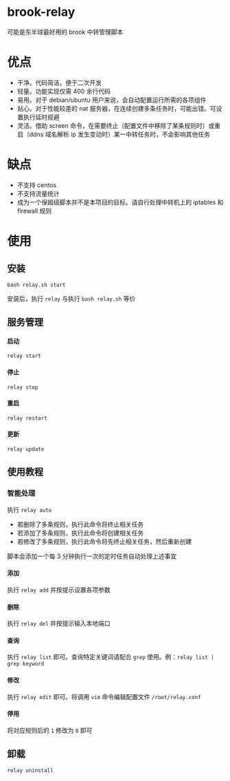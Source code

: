 # brook-relay
可能是东半球最好用的 brook 中转管理脚本

# 优点

+ 干净。代码简洁，便于二次开发
+ 轻量。功能实现仅需 400 余行代码
+ 易用。对于 debian/ubuntu 用户来说，会自动配置运行所需的各项组件
+ 贴心。对于性能较差的 nat 服务器，在连续创建多条任务时，可能出错。可设置执行延时规避
+ 灵活。借助 screen 命令，在需要终止（配置文件中移除了某条规则时）或重启（ddns 域名解析 ip 发生变动时）某一中转任务时，不会影响其他任务

# 缺点
+ 不支持 centos
+ 不支持流量统计
+ 成为一个保姆级脚本并不是本项目的目标。请自行处理中转机上的 iptables 和 firewall 规则

# 使用
## 安装
```
bash relay.sh start
```
安装后，执行 `relay` 与执行 `bash relay.sh` 等价
## 服务管理

#### 启动
```
relay start
```
#### 停止
```
relay stop
```
#### 重启
```
relay restart
```
#### 更新
```
relay update
```

## 使用教程

### 智能处理
执行 `relay auto`
+ 若删除了多条规则，执行此命令将终止相关任务
+ 若添加了多条规则，执行此命令将创建相关任务
+ 若修改了多条规则，执行此命令将先终止相关任务，然后重新创建

脚本会添加一个每 3 分钟执行一次的定时任务自动处理上述事宜
#### 添加
执行 `relay add` 并按提示设置各项参数
#### 删除
执行 `relay del` 并按提示输入本地端口
#### 查询
执行 `relay list` 即可。查询特定关键词请配合 `grep` 使用。例：`relay list | grep keyword`
#### 修改
执行 `relay edit` 即可。将调用 `vim` 命令编辑配置文件 `/root/relay.conf`
#### 停用
将对应规则后的 `1` 修改为 `0` 即可

## 卸载
```
relay uninstall
```
